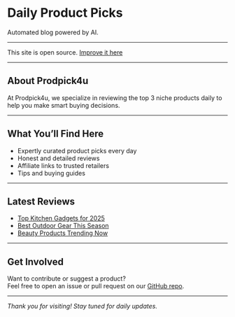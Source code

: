 # Daily Product Picks

Automated blog powered by AI.

---

This site is open source. [Improve it here](https://github.com/prodpick4u/Prodpick4u)

---

## About Prodpick4u

At Prodpick4u, we specialize in reviewing the top 3 niche products daily to help you make smart buying decisions.

---

## What You’ll Find Here

- Expertly curated product picks every day  
- Honest and detailed reviews  
- Affiliate links to trusted retailers  
- Tips and buying guides  

---

## Latest Reviews

- [Top Kitchen Gadgets for 2025](post-kitchen.md)  
- [Best Outdoor Gear This Season](post-outdoors.md)  
- [Beauty Products Trending Now](post-beauty.md)  

---

## Get Involved

Want to contribute or suggest a product?  
Feel free to open an issue or pull request on our [GitHub repo](https://github.com/prodpick4u/Prodpick4u).

---

*Thank you for visiting! Stay tuned for daily updates.*  
